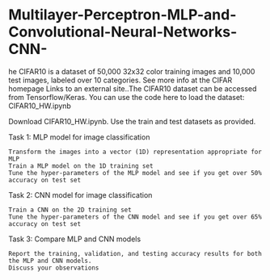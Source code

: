 # Multilayer-Perceptron-MLP-and-Convolutional-Neural-Networks-CNN-
he CIFAR10 is a dataset of 50,000 32x32 color training images and 10,000 test images, labeled over 10 categories. See more info at the CIFAR homepage Links to an external site..The CIFAR10 dataset can be accessed from Tensorflow/Keras. You can use the code here to load the dataset: CIFAR10_HW.ipynb

Download CIFAR10_HW.ipynb. Use the train and test datasets as provided.

Task 1: MLP model for image classification

    Transform the images into a vector (1D) representation appropriate for MLP 
    Train a MLP model on the 1D training set 
    Tune the hyper-parameters of the MLP model and see if you get over 50% accuracy on test set

Task 2: CNN model for image classification

    Train a CNN on the 2D training set 
    Tune the hyper-parameters of the CNN model and see if you get over 65% accuracy on test set 

Task 3: Compare MLP and CNN models

    Report the training, validation, and testing accuracy results for both the MLP and CNN models. 
    Discuss your observations 
